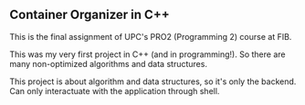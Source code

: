 ## Container Organizer in C++

This is the final assignment of UPC's PRO2 (Programming 2) course at FIB.

This was my very first project in C++ (and in programming!). So there are many non-optimized algorithms and data structures.

This project is about algorithm and data structures, so it's only the backend. Can only interactuate with the application through shell.
